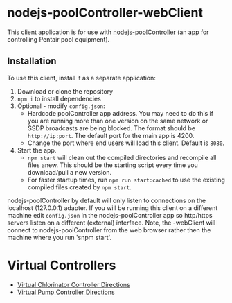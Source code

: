# nodejs-poolController-webClient

This client application is for use with [nodejs-poolController](https://github.com/tagyoureit/nodejs-poolcontroller) (an app for controlling Pentair pool equipment).

## Installation

To use this client, install it as a separate application:
1. Download or clone the repository
1. `npm i` to install dependencies
1. Optional - modify `config.json`:
    * Hardcode poolController app address.  You may need to do this if you are running more than one version on the same network or SSDP broadcasts are being blocked.
    The format should be `http://ip:port`.  The default port for the main app is 4200.
    * Change the port where end users will load this client.  Default is `8080`.
1. Start the app. 
    * `npm start` will clean out the compiled directories and recompile all files anew.  This should be the starting script every time you download/pull a new version.  
    * For faster startup times, run `npm run start:cached` to use the existing compiled files created by `npm start`.

nodejs-poolController by default will only listen to connections on the localhost (127.0.0.1) adapter.  If you will be running this client on a different machine edit `config.json` in the nodejs-poolController app so http/https servers listen on a different (external) interface.  Note, the -webClient will connect to nodejs-poolController from the web browser rather then the machine where you run 'snpm start'.

# Virtual Controllers
* [Virtual Chlorinator Controller Directions](https://github.com/tagyoureit/nodejs-poolController/wiki/Virtual-Chlorinator-Controller-v6)
* [Virtual Pump Controller Directions](https://github.com/tagyoureit/nodejs-poolController/wiki/Virtual-Pump-Controller---v6)